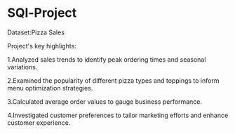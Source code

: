 # SQl-Project 
Dataset:Pizza Sales

Project's key highlights:

1.Analyzed sales trends to identify peak ordering times and seasonal variations.

2.Examined the popularity of different pizza types and toppings to inform menu optimization strategies.

3.Calculated average order values to gauge business performance.  

4.Investigated customer preferences to tailor marketing efforts and enhance customer experience.
